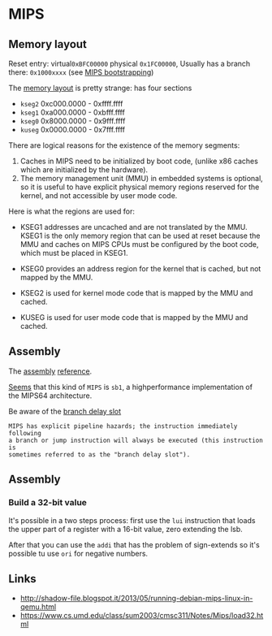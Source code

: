 # MIPS

## Memory layout

Reset entry: virtual``0xBFC00000`` physical ``0x1FC00000``, Usually has a branch there: ``0x1000xxxx`` (see [MIPS bootstrapping](http://www.nulltrace.org/2013/04/mips-bootstrapping.html))

The [memory layout](http://www.johnloomis.org/microchip/pic32/memory/memory.html) is pretty strange: has four sections

 - ``kseg2`` 0xc000.0000 - 0xffff.ffff
 - ``kseg1`` 0xa000.0000 - 0xbfff.ffff
 - ``kseg0`` 0x8000.0000 - 0x9fff.ffff
 - ``kuseg`` 0x0000.0000 - 0x7fff.ffff

There are logical reasons for the existence of the memory segments:

 1. Caches in MIPS need to be initialized by boot code, (unlike x86 caches which are initialized by the hardware).
 2. The memory management unit (MMU) in embedded systems is optional, so it is useful to have explicit physical memory regions reserved for the kernel, and not accessible by user mode code.

Here is what the regions are used for:

- KSEG1 addresses are uncached and are not translated by the MMU. KSEG1 is the only memory region that can be used at reset because the MMU and caches on MIPS CPUs must be configured by the boot code, which must be placed in KSEG1. 

- KSEG0 provides an address region for the kernel that is cached, but not mapped by the MMU.

- KSEG2 is used for kernel mode code that is mapped by the MMU and cached.

- KUSEG is used for user mode code that is mapped by the MMU and cached.

## Assembly

The [assembly](http://logos.cs.uic.edu/366/notes/mips%20quick%20tutorial.htm) [reference](http://www.mrc.uidaho.edu/mrc/people/jff/digital/MIPSir.html).

[Seems](http://www.linux-mips.org/wiki/SB1) that this kind of ``MIPS`` is ``sb1``, a highperformance implementation of the MIPS64 architecture.

Be aware of the [branch delay slot](http://stackoverflow.com/questions/3807480/weird-mips-assembler-behavior-with-jump-and-link-instruction)

```
MIPS has explicit pipeline hazards; the instruction immediately following
a branch or jump instruction will always be executed (this instruction is
sometimes referred to as the "branch delay slot").
```


## Assembly

### Build a 32-bit value

It's possible in a two steps process: first use the ``lui`` instruction that loads
the upper part of a register with a 16-bit value, zero extending the lsb.

After that you can use the ``addi`` that has the problem of sign-extends so
it's possible tu use ``ori`` for negative numbers.

Links
-----

 - http://shadow-file.blogspot.it/2013/05/running-debian-mips-linux-in-qemu.html
 - https://www.cs.umd.edu/class/sum2003/cmsc311/Notes/Mips/load32.html
